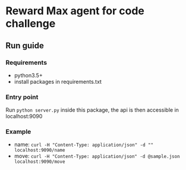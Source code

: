 # Reward Max agent for code challenge

## Run guide

### Requirements
- python3.5+
- install packages in requirements.txt

### Entry point
Run `python server.py` inside this package, the api is then accessible in localhost:9090

### Example
- name: `curl -H "Content-Type: application/json" -d "" localhost:9090/name`
- move: `curl -H "Content-Type: application/json" -d @sample.json localhost:9090/move`
